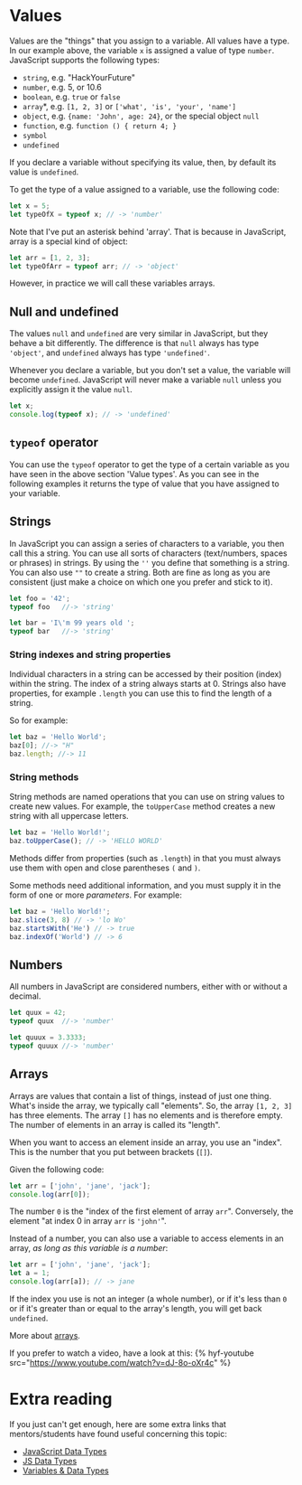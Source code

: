 # Values

Values are the "things" that you assign to a variable. All values have a type. In our example above, the variable `x` is assigned a value of type `number`. JavaScript supports the following types:

* `string`, e.g. "HackYourFuture"
* `number`, e.g. 5, or 10.6
* `boolean`, e.g. `true` or `false`
* `array`\*, e.g. `[1, 2, 3]` or `['what', 'is', 'your', 'name']`
* `object`, e.g. `{name: 'John', age: 24}`, or the special object `null`
* `function`, e.g. `function () { return 4; }`
* `symbol`
* `undefined`

If you declare a variable without specifying its value, then, by default its value is `undefined`.

To get the type of a value assigned to a variable, use the following code:

```js
let x = 5;
let typeOfX = typeof x; // -> 'number'
```

Note that I've put an asterisk behind 'array'. That is because in JavaScript, array is a special kind of object:

```js
let arr = [1, 2, 3];
let typeOfArr = typeof arr; // -> 'object'
```

However, in practice we will call these variables arrays.

## Null and undefined

The values `null` and `undefined` are very similar in JavaScript, but they behave a bit differently. The difference is that `null` always has type `'object'`, and `undefined` always has type `'undefined'`.

Whenever you declare a variable, but you don't set a value, the variable will become `undefined`. JavaScript will never make a variable `null` unless you explicitly assign it the value `null`.

```js
let x;
console.log(typeof x); // -> 'undefined'
```


## `typeof` operator

You can use the `typeof` operator to get the type of a certain variable as you have seen in the above section 'Value types'. As you can see in the following examples it returns the type of value that you have assigned to your variable.

## Strings

In JavaScript you can assign a series of characters to a variable, you then call this a string. You can use all sorts of characters (text/numbers, spaces or phrases) in strings. By using the `''` you define that something is a string. You can also use `""` to create a string. Both are fine as long as you are consistent (just make a choice on which one you prefer and stick to it).

```js
let foo = '42';
typeof foo   //-> 'string'

let bar = 'I\'m 99 years old ';
typeof bar   //-> 'string'
```

### String indexes and string properties

Individual characters in a string can be accessed by their position (index) within the string. The index of a string always starts at 0.
Strings also have properties, for example `.length` you can use this to find the length of a string.

So for example:
```js
let baz = 'Hello World';
baz[0]; //-> "H"
baz.length; //-> 11
```

### String methods

String methods are named operations that you can use on string values to create new values. For example, the `toUpperCase` method creates a new string with all uppercase letters.

```js
let baz = 'Hello World!';
baz.toUpperCase(); // -> 'HELLO WORLD'
```

Methods differ from properties (such as `.length`) in that you must always use them with open and close parentheses `(` and `)`.

Some methods need additional information, and you must supply it in the form of one or more _parameters_. For example:

```js
let baz = 'Hello World!';
baz.slice(3, 8) // -> 'lo Wo'
baz.startsWith('He') // -> true
baz.indexOf('World') // -> 6
```

## Numbers

All numbers in JavaScript are considered numbers, either with or without a decimal.

```js
let quux = 42;
typeof quux  //-> 'number'

let quuux = 3.3333;
typeof quuux //-> 'number'

```


## Arrays
Arrays are values that contain a list of things, instead of just one thing. What's inside the array, we typically call "elements". So, the array `[1, 2, 3]` has three elements. The array `[]` has no elements and is therefore empty. The number of elements in an array is called its "length".

When you want to access an element inside an array, you use an "index". This is the number that you put between brackets (`[]`).

Given the following code:

```js
let arr = ['john', 'jane', 'jack'];
console.log(arr[0]);
```

The number `0` is the "index of the first element of array `arr`". Conversely, the element "at index 0 in array `arr` is `'john'`".

Instead of a number, you can also use a variable to access elements in an array, *as long as this variable is a number*:

```js
let arr = ['john', 'jane', 'jack'];
let a = 1;
console.log(arr[a]); // -> jane
```

If the index you use is not an integer (a whole number), or if it's less than `0` or if it's greater than or equal to the array's length, you will get back `undefined`.

More about [arrays](https://developer.mozilla.org/en-US/docs/Web/JavaScript/Reference/Global_Objects/Array).

If you prefer to watch a video, have a look at this:
{% hyf-youtube src="https://www.youtube.com/watch?v=dJ-8o-oXr4c" %}

# Extra reading
If you just can't get enough, here are some extra links that mentors/students have found useful concerning this topic:

- [JavaScript Data Types](https://www.tutorialrepublic.com/javascript-tutorial/javascript-data-types.php)
- [JS Data Types](https://www.w3schools.com/js/js_datatypes.asp)
- [Variables & Data Types](https://www.youtube.com/watch?v=Hrd3SfCCXZw)
